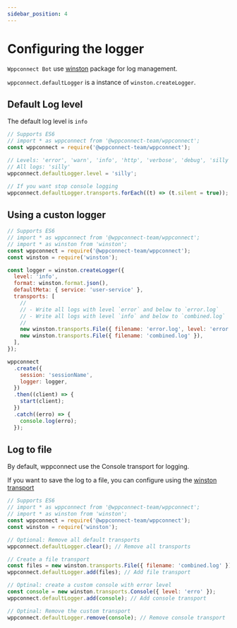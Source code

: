 ```yaml
---
sidebar_position: 4
---
```


# Configuring the logger

`Wppconnect Bot` use [winston](https://github.com/winstonjs/winston) package for log management.

`wppconnect.defaultLogger` is a instance of `winston.createLogger`.

## Default Log level

The default log level is `info`

```javascript
// Supports ES6
// import * as wppconnect from '@wppconnect-team/wppconnect';
const wppconnect = require('@wppconnect-team/wppconnect');

// Levels: 'error', 'warn', 'info', 'http', 'verbose', 'debug', 'silly'
// All logs: 'silly'
wppconnect.defaultLogger.level = 'silly';

// If you want stop console logging
wppconnect.defaultLogger.transports.forEach((t) => (t.silent = true));
```

## Using a custon logger

```javascript
// Supports ES6
// import * as wppconnect from '@wppconnect-team/wppconnect';
// import * as winston from 'winston';
const wppconnect = require('@wppconnect-team/wppconnect');
const winston = require('winston');

const logger = winston.createLogger({
  level: 'info',
  format: winston.format.json(),
  defaultMeta: { service: 'user-service' },
  transports: [
    //
    // - Write all logs with level `error` and below to `error.log`
    // - Write all logs with level `info` and below to `combined.log`
    //
    new winston.transports.File({ filename: 'error.log', level: 'error' }),
    new winston.transports.File({ filename: 'combined.log' }),
  ],
});

wppconnect
  .create({
    session: 'sessionName',
    logger: logger,
  })
  .then((client) => {
    start(client);
  })
  .catch((erro) => {
    console.log(erro);
  });
```

## Log to file

By default, wppconnect use the Console transport for logging.

If you want to save the log to a file, you can configure
using the [winston transport](https://github.com/winstonjs/winston#transports)

```javascript
// Supports ES6
// import * as wppconnect from '@wppconnect-team/wppconnect';
// import * as winston from 'winston';
const wppconnect = require('@wppconnect-team/wppconnect');
const winston = require('winston');

// Optional: Remove all default transports
wppconnect.defaultLogger.clear(); // Remove all transports

// Create a file transport
const files = new winston.transports.File({ filename: 'combined.log' });
wppconnect.defaultLogger.add(files); // Add file transport

// Optinal: create a custom console with error level
const console = new winston.transports.Console({ level: 'erro' });
wppconnect.defaultLogger.add(console); // Add console transport

// Optinal: Remove the custom transport
wppconnect.defaultLogger.remove(console); // Remove console transport
```